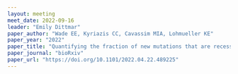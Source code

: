 ```yaml
---
layout: meeting
meet_date: 2022-09-16
leader: "Emily Dittmar"
paper_author: "Wade EE, Kyriazis CC, Cavassim MIA, Lohmueller KE"
paper_year: "2022"
paper_title: "Quantifying the fraction of new mutations that are recessive lethal"
paper_journal: "bioRxiv"
paper_url: "https://doi.org/10.1101/2022.04.22.489225"
---
```

